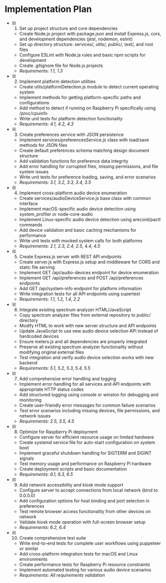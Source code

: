 # Implementation Plan

- [x] 1. Set up project structure and core dependencies

  - Create Node.js project with package.json and install Express.js, cors, and development dependencies (jest, nodemon, eslint)
  - Set up directory structure: services/, utils/, public/, test/, and root files
  - Configure ESLint with Node.js rules and basic npm scripts for development
  - Create .gitignore file for Node.js projects
  - _Requirements: 1.1, 1.3_

- [x] 2. Implement platform detection utilities

  - Create utils/platformDetection.js module to detect current operating system
  - Implement methods for getting platform-specific paths and configurations
  - Add method to detect if running on Raspberry Pi specifically using /proc/cpuinfo
  - Write unit tests for platform detection functionality
  - _Requirements: 4.1, 4.2, 4.3_

- [x] 3. Create preferences service with JSON persistence

  - Implement services/preferencesService.js class with load/save methods for JSON files
  - Create default preferences schema matching design document structure
  - Add validation functions for preference data integrity
  - Add error handling for corrupted files, missing permissions, and file system issues
  - Write unit tests for preference loading, saving, and error scenarios
  - _Requirements: 3.1, 3.2, 3.3, 3.4, 3.5_

- [x] 4. Implement cross-platform audio device enumeration

  - Create services/audioDeviceService.js base class with common interface
  - Implement macOS-specific audio device detection using system_profiler or node-core-audio
  - Implement Linux-specific audio device detection using arecord/pactl commands
  - Add device validation and basic caching mechanisms for performance
  - Write unit tests with mocked system calls for both platforms
  - _Requirements: 2.1, 2.3, 2.4, 2.5, 4.4, 4.5_

- [x] 5. Create Express.js server with REST API endpoints

  - Create server.js with Express.js setup and middleware for CORS and static file serving
  - Implement GET /api/audio-devices endpoint for device enumeration
  - Implement GET /api/preferences and POST /api/preferences endpoints
  - Add GET /api/system-info endpoint for platform information
  - Write integration tests for all API endpoints using supertest
  - _Requirements: 1.1, 1.2, 1.4, 2.2_

- [x] 6. Integrate existing spectrum analyzer HTML/JavaScript

  - Copy spectrum analyzer files from external repository to public/ directory
  - Modify HTML to work with new server structure and API endpoints
  - Update JavaScript to use new audio device selection API instead of hardcoded devices
  - Ensure meters.js and all dependencies are properly integrated
  - Preserve all existing spectrum analyzer functionality without modifying original external files
  - Test integration and verify audio device selection works with new backend
  - _Requirements: 5.1, 5.2, 5.3, 5.4, 5.5_

- [x] 7. Add comprehensive error handling and logging

  - Implement error handling for all services and API endpoints with appropriate HTTP status codes
  - Add structured logging using console or winston for debugging and monitoring
  - Create user-friendly error messages for common failure scenarios
  - Test error scenarios including missing devices, file permissions, and network issues
  - _Requirements: 2.5, 3.5, 4.5_

- [x] 8. Optimize for Raspberry Pi deployment

  - Configure server for efficient resource usage on limited hardware
  - Create systemd service file for auto-start configuration on system boot
  - Implement graceful shutdown handling for SIGTERM and SIGINT signals
  - Test memory usage and performance on Raspberry Pi hardware
  - Create deployment scripts and basic documentation
  - _Requirements: 6.1, 6.3, 6.5_

- [x] 9. Add network accessibility and kiosk mode support

  - Configure server to accept connections from local network (bind to 0.0.0.0)
  - Add configuration options for host binding and port selection in preferences
  - Test remote browser access functionality from other devices on network
  - Validate kiosk mode operation with full-screen browser setup
  - _Requirements: 6.2, 6.4_

- [x] 10. Create comprehensive test suite
  - Write end-to-end tests for complete user workflows using puppeteer or similar
  - Add cross-platform integration tests for macOS and Linux environments
  - Create performance tests for Raspberry Pi resource constraints
  - Implement automated testing for various audio device scenarios
  - _Requirements: All requirements validation_
